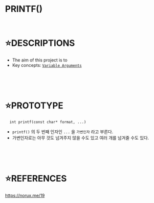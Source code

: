 # PRINTF()

</br>

⭐DESCRIPTIONS
==============

* The aim of this project is to 
* Key concepts: [`Variable Arguments`](./EXPLAIN/Variable_Argument.md)
</br>
</br>
</br>

⭐PROTOTYPE
===========


      int printf(const char* format, ...)

* `printf()` 의 두 번째 인자인 `...` 을 `가변인자` 라고 부른다.
* 가변인자로는 아무 것도 넘겨주지 않을 수도 있고 여러 개를 넘겨줄 수도 있다.
</br>
</br>
</br>

⭐REFERENCES
============

https://norux.me/19
